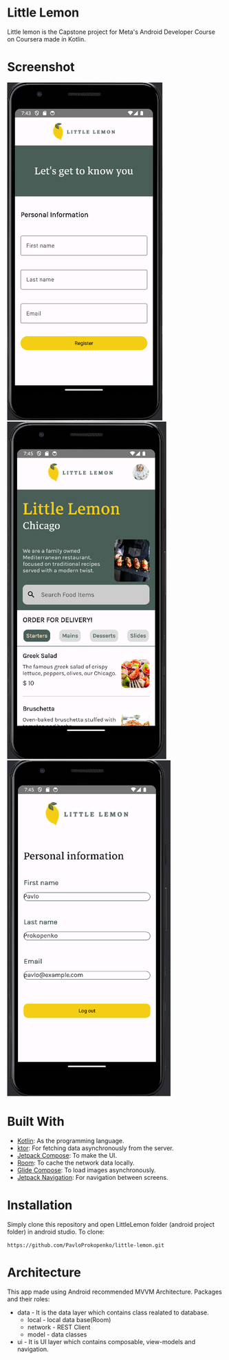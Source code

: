 # Little Lemon
Little lemon is the Capstone project for Meta's Android Developer Course on Coursera made in Kotlin.
# Screenshot
![picture alt](https://github.com/PavloProkopenko/little-lemon/blob/main/Screenshots/Onboarding%20screen.png "Onboarding Screen")
![picture alt](https://github.com/PavloProkopenko/little-lemon/blob/main/Screenshots/Home%20screen.png "Home Screen")
![picture alt](https://github.com/PavloProkopenko/little-lemon/blob/main/Screenshots/Profile%20screen.png "Home Screen")
# Built With
* [Kotlin](https://kotlinlang.org/): As the programming language.
* [ktor](https://ktor.io/): For fetching data asynchronously from the server.
* [Jetpack Compose](https://developer.android.com/develop/ui/compose/documentation): To make the UI.
* [Room](https://developer.android.com/training/data-storage/room): To cache the network data locally.
* [Glide Compose](https://bumptech.github.io/glide/int/compose.html): To load images asynchronously.
* [Jetpack Navigation](https://developer.android.com/develop/ui/compose/navigation): For navigation between screens.

# Installation
Simply clone this repository and open LittleLemon folder (android project folder) in android studio. To clone:
```
https://github.com/PavloProkopenko/little-lemon.git
```

# Architecture
This app made using Android recommended MVVM Architecture. Packages and their roles:

* data - It is the data layer which contains class realated to database.
  * local - local data base(Room)
  * network - REST Client
  * model - data classes
* ui - It is UI layer which contains composable, view-models and navigation.

